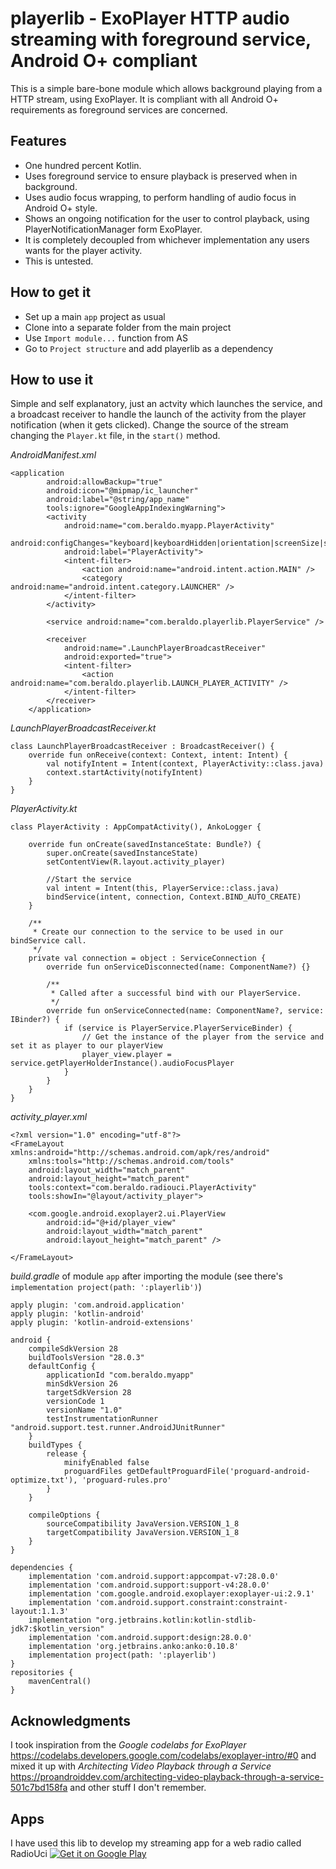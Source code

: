 # playerlib - ExoPlayer HTTP audio streaming with foreground service, Android O+ compliant
This is a simple bare-bone module which allows background playing from a HTTP stream, using ExoPlayer. It is compliant with all Android O+ requirements as foreground services are concerned.

## Features
- One hundred percent Kotlin.
- Uses foreground service to ensure playback is preserved when in background.
- Uses audio focus wrapping, to perform handling of audio focus in Android O+ style.
- Shows an ongoing notification for the user to control playback, using PlayerNotificationManager form ExoPlayer.
- It is completely decoupled from whichever implementation any users wants for the player activity.
- This is untested.

## How to get it
- Set up a main `app` project as usual
- Clone into a separate folder from the main project
- Use `Import module...` function from AS
- Go to `Project structure` and add playerlib as a dependency

## How to use it
Simple and self explanatory, just an actvity which launches the service, and a broadcast receiver to handle the launch of the activity from the player notification (when it gets clicked).
Change the source of the stream changing the `Player.kt` file, in the `start()` method.

*AndroidManifest.xml*
```
<application
        android:allowBackup="true"
        android:icon="@mipmap/ic_launcher"
        android:label="@string/app_name"
        tools:ignore="GoogleAppIndexingWarning">
        <activity
            android:name="com.beraldo.myapp.PlayerActivity"
            android:configChanges="keyboard|keyboardHidden|orientation|screenSize|screenLayout|smallestScreenSize|uiMode"
            android:label="PlayerActivity">
            <intent-filter>
                <action android:name="android.intent.action.MAIN" />
                <category android:name="android.intent.category.LAUNCHER" />
            </intent-filter>
        </activity>

        <service android:name="com.beraldo.playerlib.PlayerService" />

        <receiver
            android:name=".LaunchPlayerBroadcastReceiver"
            android:exported="true">
            <intent-filter>
                <action android:name="com.beraldo.playerlib.LAUNCH_PLAYER_ACTIVITY" />
            </intent-filter>
        </receiver>
    </application>
```

*LaunchPlayerBroadcastReceiver.kt*
```
class LaunchPlayerBroadcastReceiver : BroadcastReceiver() {
    override fun onReceive(context: Context, intent: Intent) {
        val notifyIntent = Intent(context, PlayerActivity::class.java)
        context.startActivity(notifyIntent)
    }
}
```

*PlayerActivity.kt*
```
class PlayerActivity : AppCompatActivity(), AnkoLogger {

    override fun onCreate(savedInstanceState: Bundle?) {
        super.onCreate(savedInstanceState)
        setContentView(R.layout.activity_player)

        //Start the service
        val intent = Intent(this, PlayerService::class.java)
        bindService(intent, connection, Context.BIND_AUTO_CREATE)
    }

    /**
     * Create our connection to the service to be used in our bindService call.
     */
    private val connection = object : ServiceConnection {
        override fun onServiceDisconnected(name: ComponentName?) {}

        /**
         * Called after a successful bind with our PlayerService.
         */
        override fun onServiceConnected(name: ComponentName?, service: IBinder?) {
            if (service is PlayerService.PlayerServiceBinder) {
                // Get the instance of the player from the service and set it as player to our playerView
                player_view.player = service.getPlayerHolderInstance().audioFocusPlayer
            }
        }
    }
}
```
*activity_player.xml*
```
<?xml version="1.0" encoding="utf-8"?>
<FrameLayout xmlns:android="http://schemas.android.com/apk/res/android"
    xmlns:tools="http://schemas.android.com/tools"
    android:layout_width="match_parent"
    android:layout_height="match_parent"
    tools:context="com.beraldo.radiouci.PlayerActivity"
    tools:showIn="@layout/activity_player">

    <com.google.android.exoplayer2.ui.PlayerView
        android:id="@+id/player_view"
        android:layout_width="match_parent"
        android:layout_height="match_parent" />

</FrameLayout>
```
*build.gradle* of module `app` after importing the module (see there's `implementation project(path: ':playerlib')`)
```
apply plugin: 'com.android.application'
apply plugin: 'kotlin-android'
apply plugin: 'kotlin-android-extensions'

android {
    compileSdkVersion 28
    buildToolsVersion "28.0.3"
    defaultConfig {
        applicationId "com.beraldo.myapp"
        minSdkVersion 26
        targetSdkVersion 28
        versionCode 1
        versionName "1.0"
        testInstrumentationRunner "android.support.test.runner.AndroidJUnitRunner"
    }
    buildTypes {
        release {
            minifyEnabled false
            proguardFiles getDefaultProguardFile('proguard-android-optimize.txt'), 'proguard-rules.pro'
        }
    }

    compileOptions {
        sourceCompatibility JavaVersion.VERSION_1_8
        targetCompatibility JavaVersion.VERSION_1_8
    }
}

dependencies {
    implementation 'com.android.support:appcompat-v7:28.0.0'
    implementation 'com.android.support:support-v4:28.0.0'
    implementation 'com.google.android.exoplayer:exoplayer-ui:2.9.1'
    implementation 'com.android.support.constraint:constraint-layout:1.1.3'
    implementation "org.jetbrains.kotlin:kotlin-stdlib-jdk7:$kotlin_version"
    implementation 'com.android.support:design:28.0.0'
    implementation 'org.jetbrains.anko:anko:0.10.8'
    implementation project(path: ':playerlib')
}
repositories {
    mavenCentral()
}

```

## Acknowledgments
I took inspiration from the *Google codelabs for ExoPlayer* https://codelabs.developers.google.com/codelabs/exoplayer-intro/#0 and mixed it up with *Architecting Video Playback through a Service* https://proandroiddev.com/architecting-video-playback-through-a-service-501c7bd158fa and other stuff I don't remember.

## Apps
I have used this lib to develop my streaming app for a web radio called RadioUci
<a href='https://play.google.com/store/apps/details?id=com.beraldo.radiouci&pcampaignid=MKT-Other-global-all-co-prtnr-py-PartBadge-Mar2515-1'><img alt='Get it on Google Play' src='https://play.google.com/intl/en_gb/badges/images/generic/en_badge_web_generic.png'/></a>


